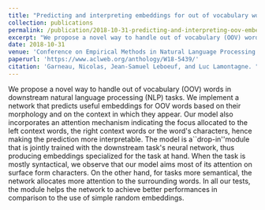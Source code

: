 ```yaml
---
title: "Predicting and interpreting embeddings for out of vocabulary words in downstream tasks"
collection: publications
permalink: /publication/2018-10-31-predicting-and-interpreting-oov-embeddings
excerpt: "We propose a novel way to handle out of vocabulary (OOV) words in downstream natural language processing (NLP) tasks. We implement a network that predicts useful embeddings for OOV words based on their morphology and on the context in which they appear. Our model also incorporates an attention mechanism indicating the focus allocated to the left context words, the right context words or the word's characters, hence making the prediction more interpretable. The model is a``drop-in''module that is jointly trained with the downstream task's neural network, thus producing embeddings specialized for the task at hand. When the task is mostly syntactical, we observe that our model aims most of its attention on surface form characters. On the other hand, for tasks more semantical, the network allocates more attention to the surrounding words. In all our tests, the module helps the network to achieve better performances in comparison to the use of simple random embeddings."
date: 2018-10-31
venue: 'Conference on Empirical Methods in Natural Language Processing'
paperurl: 'https://www.aclweb.org/anthology/W18-5439/'
citation: 'Garneau, Nicolas, Jean-Samuel Leboeuf, and Luc Lamontagne. "Predicting and interpreting embeddings for out of vocabulary words in downstream tasks." EMNLP 2018 (2018): 331.'
---
```

We propose a novel way to handle out of vocabulary (OOV) words in downstream natural language processing (NLP) tasks. We implement a network that predicts useful embeddings for OOV words based on their morphology and on the context in which they appear. Our model also incorporates an attention mechanism indicating the focus allocated to the left context words, the right context words or the word's characters, hence making the prediction more interpretable. The model is a``drop-in''module that is jointly trained with the downstream task's neural network, thus producing embeddings specialized for the task at hand. When the task is mostly syntactical, we observe that our model aims most of its attention on surface form characters. On the other hand, for tasks more semantical, the network allocates more attention to the surrounding words. In all our tests, the module helps the network to achieve better performances in comparison to the use of simple random embeddings.
